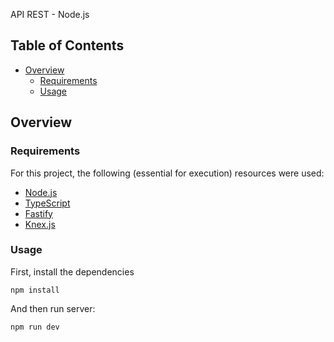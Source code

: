 API REST - Node.js

## Table of Contents

- [Overview](#overview)
    - [Requirements](#requirements)
    - [Usage](#usage)

## Overview

### Requirements

For this project, the following (essential for execution) resources were used:
 - [Node.js](https://nodejs.org/)
 - [TypeScript](https://www.typescriptlang.org/)
 - [Fastify](https://fastify.dev/)
 - [Knex.js](https://knexjs.org/)

### Usage

First, install the dependencies

```
npm install
```



And then run server:

```
npm run dev
```


